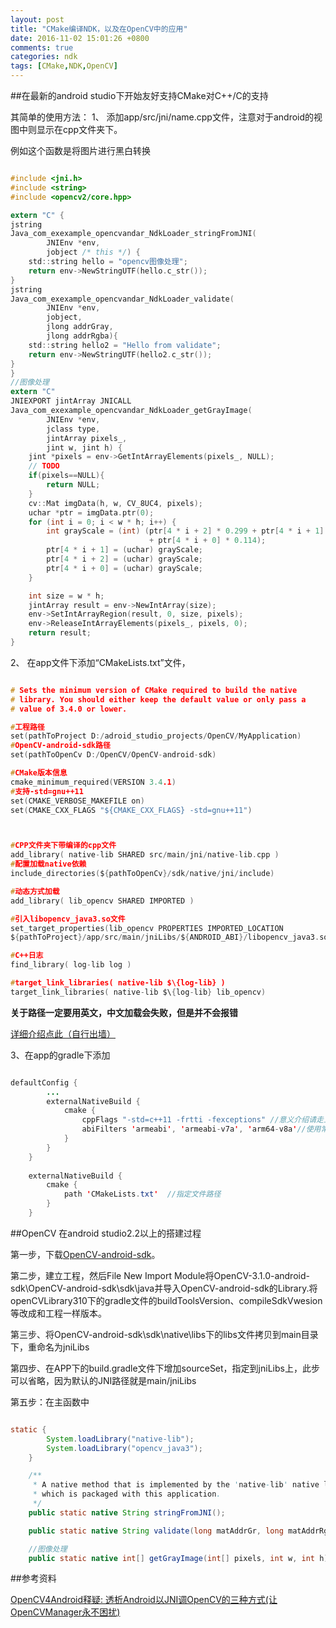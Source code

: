 ```yaml
---
layout: post
title: "CMake编译NDK，以及在OpenCV中的应用"
date: 2016-11-02 15:01:26 +0800
comments: true
categories: ndk
tags: [CMake,NDK,OpenCV]
---
```


##在最新的android studio下开始友好支持CMake对C++/C的支持

其简单的使用方法：
1、 添加app/src/jni/name.cpp文件，注意对于android的视图中则显示在cpp文件夹下。

例如这个函数是将图片进行黑白转换

```c

#include <jni.h>
#include <string>
#include <opencv2/core.hpp>

extern "C" {
jstring
Java_com_exexample_opencvandar_NdkLoader_stringFromJNI(
        JNIEnv *env,
        jobject /* this */) {
    std::string hello = "opencv图像处理";
    return env->NewStringUTF(hello.c_str());
}
jstring
Java_com_exexample_opencvandar_NdkLoader_validate(
        JNIEnv *env,
        jobject,
        jlong addrGray,
        jlong addrRgba){
    std::string hello2 = "Hello from validate";
    return env->NewStringUTF(hello2.c_str());
}
}
//图像处理
extern "C"
JNIEXPORT jintArray JNICALL
Java_com_exexample_opencvandar_NdkLoader_getGrayImage(
        JNIEnv *env,
        jclass type,
        jintArray pixels_,
        jint w, jint h) {
    jint *pixels = env->GetIntArrayElements(pixels_, NULL);
    // TODO
    if(pixels==NULL){
        return NULL;
    }
    cv::Mat imgData(h, w, CV_8UC4, pixels);
    uchar *ptr = imgData.ptr(0);
    for (int i = 0; i < w * h; i++) {
        int grayScale = (int) (ptr[4 * i + 2] * 0.299 + ptr[4 * i + 1] * 0.587
                               + ptr[4 * i + 0] * 0.114);
        ptr[4 * i + 1] = (uchar) grayScale;
        ptr[4 * i + 2] = (uchar) grayScale;
        ptr[4 * i + 0] = (uchar) grayScale;
    }

    int size = w * h;
    jintArray result = env->NewIntArray(size);
    env->SetIntArrayRegion(result, 0, size, pixels);
    env->ReleaseIntArrayElements(pixels_, pixels, 0);
    return result;
}


```

<!--more-->

2、 在app文件下添加“CMakeLists.txt”文件，

```c

# Sets the minimum version of CMake required to build the native
# library. You should either keep the default value or only pass a
# value of 3.4.0 or lower.

#工程路径
set(pathToProject D:/adroid_studio_projects/OpenCV/MyApplication)
#OpenCV-android-sdk路径
set(pathToOpenCv D:/OpenCV/OpenCV-android-sdk)

#CMake版本信息
cmake_minimum_required(VERSION 3.4.1)
#支持-std=gnu++11
set(CMAKE_VERBOSE_MAKEFILE on)
set(CMAKE_CXX_FLAGS "${CMAKE_CXX_FLAGS} -std=gnu++11")



#CPP文件夹下带编译的cpp文件
add_library( native-lib SHARED src/main/jni/native-lib.cpp )
#配置加载native依赖
include_directories(${pathToOpenCv}/sdk/native/jni/include)

#动态方式加载
add_library( lib_opencv SHARED IMPORTED )

#引入libopencv_java3.so文件
set_target_properties(lib_opencv PROPERTIES IMPORTED_LOCATION
${pathToProject}/app/src/main/jniLibs/${ANDROID_ABI}/libopencv_java3.so)

#C++日志
find_library( log-lib log )

#target_link_libraries( native-lib $\{log-lib} )
target_link_libraries( native-lib $\{log-lib} lib_opencv)


```

**关于路径一定要用英文，中文加载会失败，但是并不会报错**
 
[详细介绍点此（自行出墙）](https://developer.android.com/studio/projects/add-native-code.html)

3、在app的gradle下添加

```java

defaultConfig {
        ...
        externalNativeBuild {
            cmake {
                cppFlags "-std=c++11 -frtti -fexceptions" //意义介绍请走上述传送门
				abiFilters 'armeabi', 'armeabi-v7a', 'arm64-v8a'//使用常见的三种abi，缩减jniLibs下的.so，减小apk体积。
            }
        }
    }
   
    externalNativeBuild {
        cmake {
            path 'CMakeLists.txt'  //指定文件路径
        }
    }

```

##OpenCV 在android studio2.2以上的搭建过程

第一步，下载[OpenCV-android-sdk](http://opencv.org/downloads.html)。

第二步，建立工程，然后File  New  Import Module将OpenCV-3.1.0-android-sdk\OpenCV-android-sdk\sdk\java并导入OpenCV-android-sdk的Library.将openCVLibrary310下的gradle文件的buildToolsVersion、compileSdkVwesion等改成和工程一样版本。

第三步、将OpenCV-android-sdk\sdk\native\libs下的libs文件拷贝到main目录下，重命名为jniLibs

第四步、在APP下的build.gradle文件下增加sourceSet，指定到jniLibs上，此步可以省略，因为默认的JNI路径就是main/jniLibs

第五步：在主函数中

```java

static {
        System.loadLibrary("native-lib");
        System.loadLibrary("opencv_java3");
    }

    /**
     * A native method that is implemented by the 'native-lib' native library,
     * which is packaged with this application.
     */
    public static native String stringFromJNI();

    public static native String validate(long matAddrGr, long matAddrRgba);

    //图像处理
    public static native int[] getGrayImage(int[] pixels, int w, int h);

```







##参考资料

[ OpenCV4Android释疑: 透析Android以JNI调OpenCV的三种方式(让OpenCVManager永不困扰)](http://blog.csdn.net/yanzi1225627/article/details/27863615)